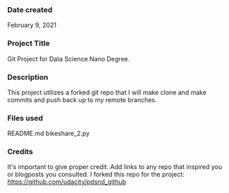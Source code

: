 ### Date created
February 9, 2021

### Project Title
Git Project for Data Science Nano Degree.

### Description
This project utilizes a forked git repo that I will make clone and make commits and push
back up to my remote branches.

### Files used
README.md
bikeshare_2.py

### Credits
It's important to give proper credit. Add links to any repo that inspired you or blogposts you consulted.
I forked this repo for the project:
https://github.com/udacity/pdsnd_github
